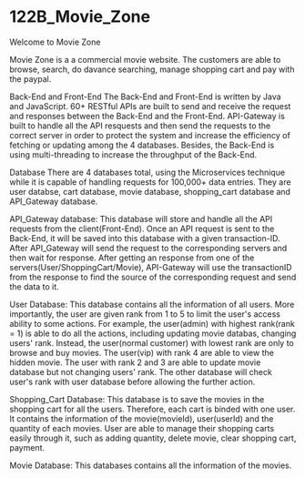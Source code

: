 # 122B_Movie_Zone


Welcome to Movie Zone

Movie Zone is a a commercial movie website. The customers are able to browse, search, do davance searching, manage shopping cart and pay with the paypal.

Back-End and Front-End
The Back-End and Front-End is written by Java and JavaScript. 60+ RESTful APIs are built to send and receive the request and responses between the Back-End and the Front-End. API-Gateway is built to handle all the API resquests and then send the requests to the correct server in order to protect the system and increase the efficiency of fetching or updating among the 4 databases. Besides, the Back-End is using multi-threading to increase the throughput of the Back-End.

Database
There are 4 databases total, using the Microservices technique while it is capable of handling requests for 100,000+ data entries. They are user databse, cart database, movie database, shopping_cart database and API_Gateway database. 


API_Gateway database:
This database will store and handle all the API requests from the client(Front-End). Once an API request is sent to the Back-End, it will be saved into this database with a given transaction-ID. After API_Gateway will send the request to the corresponding servers and then wait for response. After getting an response from one of the servers(User/ShoppingCart/Movie), API-Gateway will use the transactionID from the response to find the source of the corresponding request and send the data to it.

User Database:
This database contains all the information of all users. More importantly, the user are given rank from 1 to 5 to limit the user's access ability to some actions. For example, the user(admin) with highest rank(rank = 1) is able to do all the actions, including updating movie databas, changing users' rank. Instead, the user(normal customer) with lowest rank are only to browse and buy movies. The user(vip) with rank 4 are able to view the hidden movie. The user with rank 2 and 3 are able to update movie database but not changing users' rank. The other database will check user's rank with user database before allowing the further action.

Shopping_Cart Database:
This database is to save the movies in the shopping cart for all the users. Therefore, each cart is binded with one user. It contains the information of the movie(movieId), user(userId) and the quantity of each movies. User are able to manage their shopping carts easily through it, such as adding quantity, delete movie, clear shopping cart, payment.

Movie Database:
This databases contains all the information of the movies.
